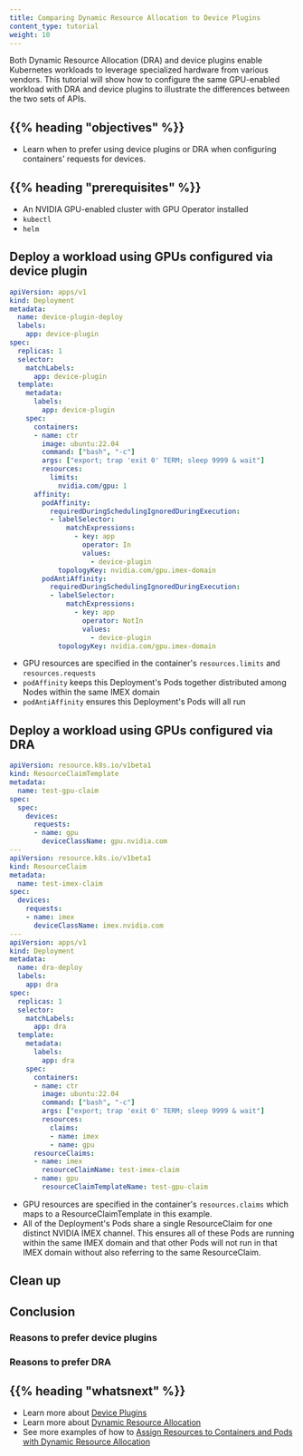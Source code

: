 ```yaml
---
title: Comparing Dynamic Resource Allocation to Device Plugins
content_type: tutorial
weight: 10
---
```


<!-- overview -->

Both Dynamic Resource Allocation (DRA) and device plugins enable Kubernetes
workloads to leverage specialized hardware from various vendors. This tutorial
will show how to configure the same GPU-enabled workload with DRA and device
plugins to illustrate the differences between the two sets of APIs.


## {{% heading "objectives" %}}

* Learn when to prefer using device plugins or DRA when configuring containers'
  requests for devices.


## {{% heading "prerequisites" %}}

* An NVIDIA GPU-enabled cluster with GPU Operator installed
* `kubectl`
* `helm`


<!-- lessoncontent -->

## Deploy a workload using GPUs configured via device plugin

```yaml
apiVersion: apps/v1
kind: Deployment
metadata:
  name: device-plugin-deploy
  labels:
    app: device-plugin
spec:
  replicas: 1
  selector:
    matchLabels:
      app: device-plugin
  template:
    metadata:
      labels:
        app: device-plugin
    spec:
      containers:
      - name: ctr
        image: ubuntu:22.04
        command: ["bash", "-c"]
        args: ["export; trap 'exit 0' TERM; sleep 9999 & wait"]
        resources:
          limits:
            nvidia.com/gpu: 1
      affinity:
        podAffinity:
          requiredDuringSchedulingIgnoredDuringExecution:
          - labelSelector:
              matchExpressions:
                - key: app
                  operator: In
                  values:
                    - device-plugin
            topologyKey: nvidia.com/gpu.imex-domain
        podAntiAffinity:
          requiredDuringSchedulingIgnoredDuringExecution:
          - labelSelector:
              matchExpressions:
                - key: app
                  operator: NotIn
                  values:
                    - device-plugin
            topologyKey: nvidia.com/gpu.imex-domain
```

- GPU resources are specified in the container's `resources.limits` and
  `resources.requests`
- `podAffinity` keeps this Deployment's Pods together distributed among Nodes
  within the same IMEX domain
- `podAntiAffinity` ensures this Deployment's Pods will all run 


## Deploy a workload using GPUs configured via DRA

```yaml
apiVersion: resource.k8s.io/v1beta1
kind: ResourceClaimTemplate
metadata:
  name: test-gpu-claim
spec:
  spec:
    devices:
      requests:
      - name: gpu
        deviceClassName: gpu.nvidia.com
---
apiVersion: resource.k8s.io/v1beta1
kind: ResourceClaim
metadata:
  name: test-imex-claim
spec:
  devices:
    requests:
    - name: imex
      deviceClassName: imex.nvidia.com
---
apiVersion: apps/v1
kind: Deployment
metadata:
  name: dra-deploy
  labels:
    app: dra
spec:
  replicas: 1
  selector:
    matchLabels:
      app: dra
  template:
    metadata:
      labels:
        app: dra
    spec:
      containers:
      - name: ctr
        image: ubuntu:22.04
        command: ["bash", "-c"]
        args: ["export; trap 'exit 0' TERM; sleep 9999 & wait"]
        resources:
          claims:
          - name: imex
          - name: gpu
      resourceClaims:
      - name: imex
        resourceClaimName: test-imex-claim
      - name: gpu
        resourceClaimTemplateName: test-gpu-claim
```

- GPU resources are specified in the container's `resources.claims` which maps
  to a ResourceClaimTemplate in this example.
- All of the Deployment's Pods share a single ResourceClaim for one distinct
  NVIDIA IMEX channel. This ensures all of these Pods are running within the same
  IMEX domain and that other Pods will not run in that IMEX domain without also
  referring to the same ResourceClaim.


## Clean up


## Conclusion

### Reasons to prefer device plugins

### Reasons to prefer DRA


## {{% heading "whatsnext" %}}

* Learn more about [Device Plugins](/docs/concepts/extend-kubernetes/compute-storage-net/device-plugins/)
* Learn more about [Dynamic Resource Allocation](/docs/concepts/scheduling-eviction/dynamic-resource-allocation/)
* See more examples of how to [Assign Resources to Containers and Pods with Dynamic Resource Allocation](/docs/tasks/configure-pod-container/assign-dra-resource/)